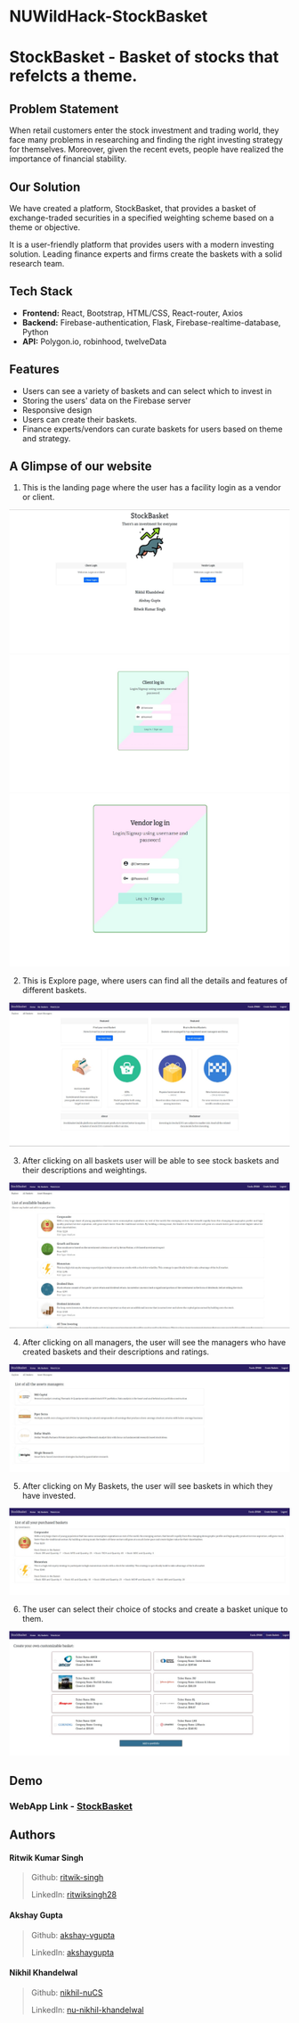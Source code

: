 # NUWildHack-StockBasket
# StockBasket - Basket of stocks that refelcts a theme.

## Problem Statement

When retail customers enter the stock investment and trading world, they face many problems in researching and finding the right investing strategy for themselves. Moreover, given the recent evets, people have realized the importance of financial stability.

## Our Solution

We have created a platform, StockBasket, that provides a basket of exchange-traded securities in a specified weighting scheme based on a theme or objective.

It is a user-friendly platform that provides users with a modern investing solution. Leading finance experts and firms create the baskets with a solid research team.

## Tech Stack


- **Frontend:** React, Bootstrap, HTML/CSS, React-router, Axios
- **Backend:** Firebase-authentication, Flask, Firebase-realtime-database, Python
- **API:** Polygon.io, robinhood, twelveData


## Features

- Users can see a variety of baskets and can select which to invest in
- Storing the users' data on the Firebase server
- Responsive design
- Users can create their baskets.
- Finance experts/vendors can curate baskets for users based on theme and strategy.


## A Glimpse of our website

1. This is the landing page where the user has a facility login as a vendor or client.

![Landing 1](/images/landing1.jpeg)
![Landing 2](/images/landing2.jpeg)
![Landing 3](/images/landing3.jpeg)





2. This is Explore page, where users can find all the details and features of different baskets.

![Explore](/images/homepage.jpeg)

3. After clicking on all baskets user will be able to see stock baskets and their descriptions and weightings.

![All baskets](/images/allbaskets.jpeg)

4. After clicking on all managers, the user will see the managers who have created baskets and their descriptions and ratings.

![All Managers](/images/allmanagers.jpeg)

5. After clicking on My Baskets, the user will see baskets in which they have invested.

![My Baskets](/images/bought.jpeg)

6. The user can select their choice of stocks and create a basket unique to them.

![Create Basket](/images/own.jpeg)

## Demo

### WebApp Link - [StockBasket](https://nuhacks-nar.herokuapp.com/)

## Authors

#### Ritwik Kumar Singh
> Github: [ritwik-singh](https://github.com/ritwik-singh)
>
> LinkedIn: [ritwiksingh28](https://www.linkedin.com/in/ritwiksingh28/)
#### Akshay Gupta
> Github: [akshay-vgupta](https://github.com/akshay-vgupta)
>
> LinkedIn: [akshaygupta](https://www.linkedin.com/search/results/all/?keywords=akshay%20gupta&origin=RICH_QUERY_SUGGESTION&position=3&searchId=fd5a484c-3a14-4c0b-b52c-f0172d62b69f&sid=04a)
#### Nikhil Khandelwal
> Github: [nikhil-nuCS](https://github.com/nikhil-nuCS)
>
> LinkedIn: [nu-nikhil-khandelwal](https://www.linkedin.com/in/nu-nikhil-khandelwal/)
